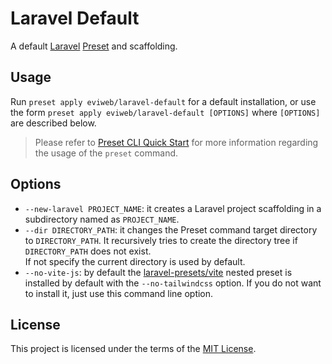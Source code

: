 # Laravel Default

A default [Laravel][laravel] [Preset][preset] and scaffolding.

## Usage

Run `preset apply eviweb/laravel-default` for a default installation, or use the form `preset apply eviweb/laravel-default [OPTIONS]` where `[OPTIONS]` are described below.

> Please refer to [Preset CLI Quick Start][preset-quick-start] for more information regarding the usage of the `preset` command.

## Options

* `--new-laravel PROJECT_NAME`: it creates a Laravel project scaffolding in a subdirectory named as `PROJECT_NAME`.
* `--dir DIRECTORY_PATH`: it changes the Preset command target directory to `DIRECTORY_PATH`. It recursively tries to create the directory tree if `DIRECTORY_PATH` does not exist.  
If not specify the current directory is used by default.
* `--no-vite-js`: by default the [laravel-presets/vite][laravel-presets-vite] nested preset is installed by default with the `--no-tailwindcss` option. If you do not want to install it, just use this command line option.

## License

This project is licensed under the terms of the [MIT License][mit-license].

[laravel]: https://laravel.com
[laravel-presets-vite]: https://github.com/laravel-presets/vite
[mit-license]: /LICENSE.md
[preset]: https://preset.dev
[preset-quick-start]: https://preset.dev/quick-start.html
